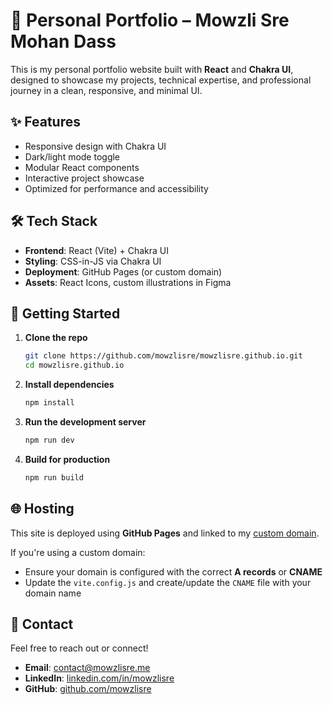 # 💼 Personal Portfolio – Mowzli Sre Mohan Dass

This is my personal portfolio website built with **React** and **Chakra UI**, designed to showcase my projects, technical expertise, and professional journey in a clean, responsive, and minimal UI.

## ✨ Features

* Responsive design with Chakra UI
* Dark/light mode toggle
* Modular React components
* Interactive project showcase
* Optimized for performance and accessibility

## 🛠️ Tech Stack

* **Frontend**: React (Vite) + Chakra UI
* **Styling**: CSS-in-JS via Chakra UI
* **Deployment**: GitHub Pages (or custom domain)
* **Assets**: React Icons, custom illustrations in Figma

## 🚀 Getting Started

1. **Clone the repo**

   ```bash
   git clone https://github.com/mowzlisre/mowzlisre.github.io.git
   cd mowzlisre.github.io
   ```

2. **Install dependencies**

   ```bash
   npm install
   ```

3. **Run the development server**

   ```bash
   npm run dev
   ```

4. **Build for production**

   ```bash
   npm run build
   ```

## 🌐 Hosting

This site is deployed using **GitHub Pages** and linked to my [custom domain](https://mowzlisre.me).

If you're using a custom domain:

* Ensure your domain is configured with the correct **A records** or **CNAME**
* Update the `vite.config.js` and create/update the `CNAME` file with your domain name

## 📢 Contact

Feel free to reach out or connect!

* **Email**: [contact@mowzlisre.me](mailto:contact@mowzlisre.me)
* **LinkedIn**: [linkedin.com/in/mowzlisre](https://linkedin.com/in/mowzlisre)
* **GitHub**: [github.com/mowzlisre](https://github.com/mowzlisre)
